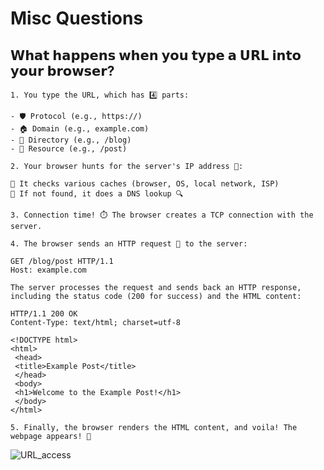 # Misc Questions

## 𝗪𝗵𝗮𝘁 𝗵𝗮𝗽𝗽𝗲𝗻𝘀 𝘄𝗵𝗲𝗻 𝘆𝗼𝘂 𝘁𝘆𝗽𝗲 𝗮 𝗨𝗥𝗟 𝗶𝗻𝘁𝗼 𝘆𝗼𝘂𝗿 𝗯𝗿𝗼𝘄𝘀𝗲𝗿?

```
1. You type the URL, which has 4️⃣ parts:

- 🛡️ Protocol (e.g., https://)
- 🏠 Domain (e.g., example.com)
- 📁 Directory (e.g., /blog)
- 📄 Resource (e.g., /post)

2. Your browser hunts for the server's IP address 🔎:

🔹 It checks various caches (browser, OS, local network, ISP)
🔹 If not found, it does a DNS lookup 🔍

3. Connection time! ⏱️ The browser creates a TCP connection with the server.

4. The browser sends an HTTP request 📨 to the server:

GET /blog/post HTTP/1.1
Host: example.com

The server processes the request and sends back an HTTP response, including the status code (200 for success) and the HTML content:

HTTP/1.1 200 OK
Content-Type: text/html; charset=utf-8

<!DOCTYPE html>
<html>
 <head>
 <title>Example Post</title>
 </head>
 <body>
 <h1>Welcome to the Example Post!</h1>
 </body>
</html>

5. Finally, the browser renders the HTML content, and voila! The webpage appears! 🎉
```
![URL_access](https://github.com/satizzzzz/Learning_DevOps/assets/26127571/4469b2ce-1271-46d9-9355-569455b75b7f)


